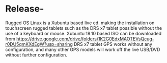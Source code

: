 # Release-
Rugged OS Linux is a Xubuntu based live cd. making the installation on touchscreen rugged tablets such as the DRS x7 tablet possible without the use of a keyboard or mouse.
Xubuntu 18.10 based ISO can be downloaded from https://drive.google.com/drive/folders/1K2G0EdxMAOTEVsQcug-r0DU5qmKXdEgW?usp=sharing
DRS x7 tablet GPS works without any configuration, and many other GPS models will work off the live USB/DVD without further configuration.
